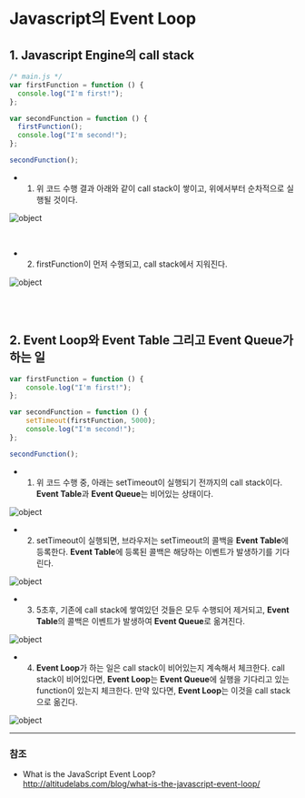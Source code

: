 # Javascript의 Event Loop

## 1. Javascript Engine의 call stack

```js
/* main.js */
var firstFunction = function () {  
  console.log("I'm first!");
};

var secondFunction = function () {  
  firstFunction();
  console.log("I'm second!");
};

secondFunction();
```

* 1) 위 코드 수행 결과 아래와 같이 call stack이 쌓이고, 위에서부터 순차적으로 실행될 것이다.

![object](/images/develop/callstack1.png "object")

<br>

* 2) firstFunction이 먼저 수행되고, call stack에서 지워진다.

![object](/images/develop/callstack2.png "object")

<br><br>

## 2. Event Loop와 Event Table 그리고 Event Queue가 하는 일

```js
var firstFunction = function () {  
    console.log("I'm first!");
};

var secondFunction = function () {  
    setTimeout(firstFunction, 5000);
    console.log("I'm second!");
};

secondFunction();
``` 

* 1) 위 코드 수행 중, 아래는 setTimeout이 실행되기 전까지의 call stack이다. **Event Table**과 **Event Queue**는 비어있는 상태이다.
 
![object](./../images/develop/callstack3.png "object")
<br>

* 2) setTimeout이 실행되면, 브라우저는 setTimeout의 콜백을 **Event Table**에 등록한다. **Event Table**에 등록된 콜백은 해당하는 이벤트가 발생하기를 기다린다.  
 
![object](./../images/develop/callstack4.png "object")
<br>

* 3) 5초후, 기존에 call stack에 쌓여있던 것들은 모두 수행되어 제거되고, **Event Table**의 콜백은 이벤트가 발생하여 **Event Queue**로 옮겨진다.
 
![object](./../images/develop/callstack5.png "object")
<br>

* 4) **Event Loop**가 하는 일은 call stack이 비어있는지 계속해서 체크한다. call stack이 비어있다면, **Event Loop**는 **Event Queue**에 실행을 기다리고 있는 function이 있는지 체크한다. 만약 있다면, **Event Loop**는 이것을 call stack으로 옮긴다.

![object](./../images/develop/callstack6.png "object")
<br>

***
 
### 참조
 
* What is the JavaScript Event Loop?<br>
  <http://altitudelabs.com/blog/what-is-the-javascript-event-loop/>
